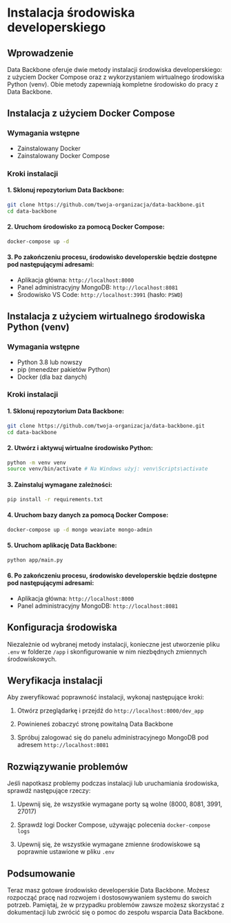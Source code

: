 # Instalacja środowiska developerskiego

## Wprowadzenie

Data Backbone oferuje dwie metody instalacji środowiska developerskiego: z użyciem Docker Compose oraz z wykorzystaniem wirtualnego środowiska Python (venv). Obie metody zapewniają kompletne środowisko do pracy z Data Backbone.

## Instalacja z użyciem Docker Compose

### Wymagania wstępne

- Zainstalowany Docker
- Zainstalowany Docker Compose

### Kroki instalacji

#### 1. Sklonuj repozytorium Data Backbone:

```bash
git clone https://github.com/twoja-organizacja/data-backbone.git
cd data-backbone
```

#### 2. Uruchom środowisko za pomocą Docker Compose:

```bash
docker-compose up -d
```

#### 3. Po zakończeniu procesu, środowisko developerskie będzie dostępne pod następującymi adresami:

- Aplikacja główna: `http://localhost:8000`
- Panel administracyjny MongoDB: `http://localhost:8081`
- Środowisko VS Code: `http://localhost:3991` (hasło: `PSWD`)

## Instalacja z użyciem wirtualnego środowiska Python (venv)

### Wymagania wstępne

- Python 3.8 lub nowszy
- pip (menedżer pakietów Python)
- Docker (dla baz danych)

### Kroki instalacji

#### 1. Sklonuj repozytorium Data Backbone:

```bash
git clone https://github.com/twoja-organizacja/data-backbone.git
cd data-backbone
```

#### 2. Utwórz i aktywuj wirtualne środowisko Python:

```bash
python -m venv venv
source venv/bin/activate # Na Windows użyj: venv\Scripts\activate
```

#### 3. Zainstaluj wymagane zależności:

```bash
pip install -r requirements.txt
```

#### 4. Uruchom bazy danych za pomocą Docker Compose:

```bash
docker-compose up -d mongo weaviate mongo-admin
```

#### 5. Uruchom aplikację Data Backbone:

```bash
python app/main.py
```

#### 6. Po zakończeniu procesu, środowisko developerskie będzie dostępne pod następującymi adresami:

- Aplikacja główna: `http://localhost:8000`
- Panel administracyjny MongoDB: `http://localhost:8081`

## Konfiguracja środowiska

Niezależnie od wybranej metody instalacji, konieczne jest utworzenie pliku `.env` w folderze `/app` i skonfigurowanie w nim niezbędnych zmiennych środowiskowych.

## Weryfikacja instalacji

Aby zweryfikować poprawność instalacji, wykonaj następujące kroki:

1. Otwórz przeglądarkę i przejdź do `http://localhost:8000/dev_app`

2. Powinieneś zobaczyć stronę powitalną Data Backbone

3. Spróbuj zalogować się do panelu administracyjnego MongoDB pod adresem `http://localhost:8081`

## Rozwiązywanie problemów

Jeśli napotkasz problemy podczas instalacji lub uruchamiania środowiska, sprawdź następujące rzeczy:

1. Upewnij się, że wszystkie wymagane porty są wolne (8000, 8081, 3991, 27017)

2. Sprawdź logi Docker Compose, używając polecenia `docker-compose logs`

3. Upewnij się, że wszystkie wymagane zmienne środowiskowe są poprawnie ustawione w pliku `.env`

## Podsumowanie

Teraz masz gotowe środowisko developerskie Data Backbone. Możesz rozpocząć pracę nad rozwojem i dostosowywaniem systemu do swoich potrzeb. Pamiętaj, że w przypadku problemów zawsze możesz skorzystać z dokumentacji lub zwrócić się o pomoc do zespołu wsparcia Data Backbone.
